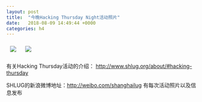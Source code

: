 ```yaml
---
layout: post
title:  "今晚Hacking Thursday Night活动照片"
date:   2018-08-09 14:49:44 +0000
categories: h4
---
```


[<img style='margin:10px;' src='/res2018/i809.h4/i809_2019_2200+08.1920p.jpg'>](/res2018/i809.h4/i809_2019_2200+08.JPG)
[<img style='margin:10px;' src='/res2018/i809.h4/i809_2019_4400+08.1920p.jpg'>](/res2018/i809.h4/i809_2019_4400+08.JPG)

有关Hacking Thursday活动的介绍：
http://www.shlug.org/about/#hacking-thursday

SHLUG的新浪微博地址：http://weibo.com/shanghailug 有每次活动照片以及信息发布

